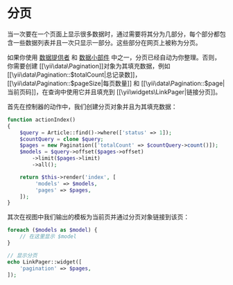 # 分页

当一次要在一个页面上显示很多数据时，通过需要将其分为几部分，每个部分都包含一些数据列表并且一次只显示一部分。这些部分在网页上被称为分页。
  
如果你使用 [数据提供者](output-data-providers.md) 和 [数据小部件](output-data-widgets.md) 中之一，分页已经自动为你整理。否则，你需要创建 [[\yii\data\Pagination]]对象为其填充数据，例如 [[\yii\data\Pagination::$totalCount|总记录数]]，[[\yii\data\Pagination::$pageSize|每页数量]] 和 [[\yii\data\Pagination::$page|当前页码]]，在查询中使用它并且填充到 [[\yii\widgets\LinkPager|链接分页]]。

首先在控制器的动作中，我们创建分页对象并且为其填充数据：

```php
function actionIndex()
{
    $query = Article::find()->where(['status' => 1]);
    $countQuery = clone $query;
    $pages = new Pagination(['totalCount' => $countQuery->count()]);
    $models = $query->offset($pages->offset)
        ->limit($pages->limit)
        ->all();

    return $this->render('index', [
         'models' => $models,
         'pages' => $pages,
    ]);
}
```

其次在视图中我们输出的模板为当前页并通过分页对象链接到该页：

```php
foreach ($models as $model) {
    // 在这里显示 $model
}

// 显示分页
echo LinkPager::widget([
    'pagination' => $pages,
]);
```